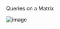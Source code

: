 Queries on a Matrix

![image](https://user-images.githubusercontent.com/23376002/192153031-c2cd53ce-bc83-43d3-ba50-2b0a698322fa.png)


